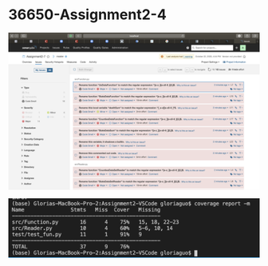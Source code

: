 # 36650-Assignment2-4

![Issue](https://github.com/HuiyiGuo34/36650-Assignment2-4/blob/main/issue.png)

![Coverage](https://github.com/HuiyiGuo34/36650-Assignment2-4/blob/main/coverage.png)

